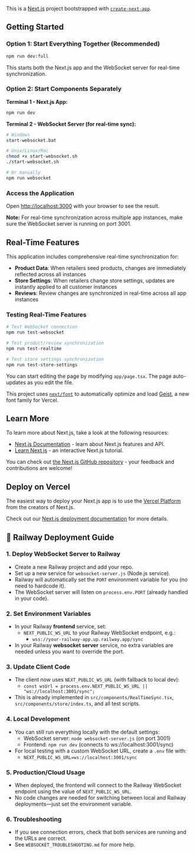 This is a [Next.js](https://nextjs.org) project bootstrapped with [`create-next-app`](https://nextjs.org/docs/app/api-reference/cli/create-next-app).

## Getting Started

### Option 1: Start Everything Together (Recommended)

```bash
npm run dev:full
```

This starts both the Next.js app and the WebSocket server for real-time synchronization.

### Option 2: Start Components Separately

**Terminal 1 - Next.js App:**

```bash
npm run dev
```

**Terminal 2 - WebSocket Server (for real-time sync):**

```bash
# Windows
start-websocket.bat

# Unix/Linux/Mac
chmod +x start-websocket.sh
./start-websocket.sh

# Or manually
npm run websocket
```

### Access the Application

Open [http://localhost:3000](http://localhost:3000) with your browser to see the result.

**Note:** For real-time synchronization across multiple app instances, make sure the WebSocket server is running on port 3001.

## Real-Time Features

This application includes comprehensive real-time synchronization for:

- **Product Data**: When retailers seed products, changes are immediately reflected across all instances
- **Store Settings**: When retailers change store settings, updates are instantly applied to all customer instances
- **Reviews**: Review changes are synchronized in real-time across all app instances

### Testing Real-Time Features

```bash
# Test WebSocket connection
npm run test-websocket

# Test product/review synchronization
npm run test-realtime

# Test store settings synchronization
npm run test-store-settings
```

You can start editing the page by modifying `app/page.tsx`. The page auto-updates as you edit the file.

This project uses [`next/font`](https://nextjs.org/docs/app/building-your-application/optimizing/fonts) to automatically optimize and load [Geist](https://vercel.com/font), a new font family for Vercel.

## Learn More

To learn more about Next.js, take a look at the following resources:

- [Next.js Documentation](https://nextjs.org/docs) - learn about Next.js features and API.
- [Learn Next.js](https://nextjs.org/learn) - an interactive Next.js tutorial.

You can check out [the Next.js GitHub repository](https://github.com/vercel/next.js) - your feedback and contributions are welcome!

## Deploy on Vercel

The easiest way to deploy your Next.js app is to use the [Vercel Platform](https://vercel.com/new?utm_medium=default-template&filter=next.js&utm_source=create-next-app&utm_campaign=create-next-app-readme) from the creators of Next.js.

Check out our [Next.js deployment documentation](https://nextjs.org/docs/app/building-your-application/deploying) for more details.

## 🚀 Railway Deployment Guide

### 1. Deploy WebSocket Server to Railway

- Create a new Railway project and add your repo.
- Set up a new service for `websocket-server.js` (Node.js service).
- Railway will automatically set the `PORT` environment variable for you (no need to hardcode it).
- The WebSocket server will listen on `process.env.PORT` (already handled in your code).

### 2. Set Environment Variables

- In your Railway **frontend** service, set:
  - `NEXT_PUBLIC_WS_URL` to your Railway WebSocket endpoint, e.g.:
    - `wss://your-railway-app.up.railway.app/sync`
- In your Railway **websocket server** service, no extra variables are needed unless you want to override the port.

### 3. Update Client Code

- The client now uses `NEXT_PUBLIC_WS_URL` (with fallback to local dev):
  - `const wsUrl = process.env.NEXT_PUBLIC_WS_URL || "ws://localhost:3001/sync";`
- This is already implemented in `src/components/RealTimeSync.tsx`, `src/components/store/index.ts`, and all test scripts.

### 4. Local Development

- You can still run everything locally with the default settings:
  - WebSocket server: `node websocket-server.js` (on port 3001)
  - Frontend: `npm run dev` (connects to ws://localhost:3001/sync)
- For local testing with a custom WebSocket URL, create a `.env` file with:
  - `NEXT_PUBLIC_WS_URL=ws://localhost:3001/sync`

### 5. Production/Cloud Usage

- When deployed, the frontend will connect to the Railway WebSocket endpoint using the value of `NEXT_PUBLIC_WS_URL`.
- No code changes are needed for switching between local and Railway deployments—just set the environment variable.

### 6. Troubleshooting

- If you see connection errors, check that both services are running and the URLs are correct.
- See `WEBSOCKET_TROUBLESHOOTING.md` for more help.
